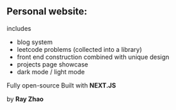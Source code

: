 ## Personal website:

includes

- blog system
- leetcode problems (collected into a library)
- front end construction combined with unique design
- projects page showcase
- dark mode / light mode

Fully open-source
Built with **NEXT.JS**

by **Ray Zhao**
